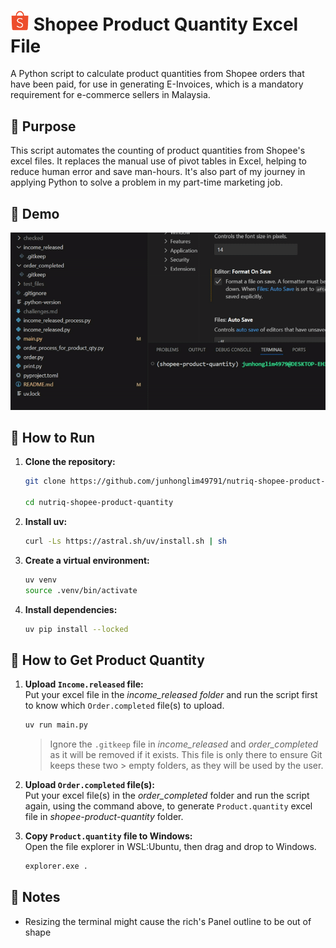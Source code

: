 # <img src="readme_assets/shopee.png" width="30"> **Shopee Product Quantity Excel File**
A Python script to calculate product quantities from Shopee orders that have been paid, for use in generating E-Invoices, which is a mandatory requirement for e-commerce sellers in Malaysia.

## 🎯 Purpose
This script automates the counting of product quantities from Shopee's excel files. It replaces the manual use of pivot tables in Excel, helping to reduce human error and save man-hours. It's also part of my journey in applying Python to solve a problem in my part-time marketing job.

## 🎥 Demo
![Demo](readme_assets/shopee-product-quantity.gif)

## 🚀 How to Run
1. **Clone the repository:**

   ```bash
   git clone https://github.com/junhonglim49791/nutriq-shopee-product-quantity.git
   
   cd nutriq-shopee-product-quantity
   ```  
2. **Install uv:**  
    ```bash
    curl -Ls https://astral.sh/uv/install.sh | sh
    ```
2. **Create a virtual environment:**  
    ```bash
    uv venv
    source .venv/bin/activate
    ```
3. **Install dependencies:**
    ```bash
    uv pip install --locked
    ```

## 🛒 How to Get Product Quantity

1. **Upload `Income.released` file:**  
    Put your excel file in the _income_released folder_ and run the script first to know which  `Order.completed` file(s) to upload. 
    ```bash
    uv run main.py
    ```
    > Ignore the `.gitkeep` file in _income_released_ and _order_completed_ as it will be removed if it exists. This file is only there to ensure Git keeps these two > empty folders, as they will be used by the user.

2. **Upload `Order.completed` file(s):**  
    Put your excel file(s) in the _order_completed_ folder and run the script again, using the command above, to generate `Product.quantity` excel file in _shopee-product-quantity_ folder.

3. **Copy `Product.quantity` file to Windows:**  
   Open the file explorer in WSL:Ubuntu, then drag and drop to Windows.
     ```bash
    explorer.exe .
    ```   

## 📝 Notes

- Resizing the terminal might cause the rich's Panel outline to be out of shape
